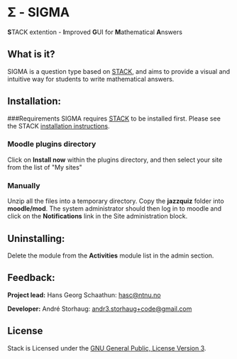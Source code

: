 # Σ - SIGMA
**S**TACK extention - **I**mproved **G**UI for **M**athematical **A**nswers

## What is it?
SIGMA is a question type based on [STACK](https://github.com/maths/moodle-qtype_stack/blob/master/Readme.md), and aims to provide a visual and intuitive way for students to write mathematical answers.

## Installation:

###Requirements
SIGMA requires [STACK](https://github.com/maths/moodle-qtype_stack/blob/master/Readme.md) to be installed first. Please see the STACK [installation instructions](https://github.com/maths/moodle-qtype_stack/blob/master/doc/en/Installation/index.md).

### Moodle plugins directory
Click on **Install now** within the plugins directory, and then select your site from the list of "My sites"

### Manually
Unzip all the files into a temporary directory.
Copy the **jazzquiz** folder into **moodle/mod**.
The system administrator should then log in to moodle and click on the **Notifications** link in the Site administration
block.

## Uninstalling:
Delete the module from the **Activities** module list in the admin section.

## Feedback:
**Project lead:** Hans Georg Schaathun: <hasc@ntnu.no>

**Developer:** André Storhaug: <andr3.storhaug+code@gmail.com>

## License
Stack is Licensed under the [GNU General Public, License Version 3](https://github.com/KQMATH/moodle-qtype_sigma/blob/master/LICENSE).